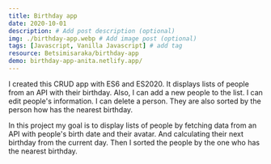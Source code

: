 ```yaml
---
title: Birthday app
date: 2020-10-01
description: # Add post description (optional)
img: ./birthday-app.webp # Add image post (optional)
tags: [Javascript, Vanilla Javascript] # add tag
resource: Betsimisaraka/birthday-app
demo: birthday-app-anita.netlify.app/
---
```


I created this CRUD app with ES6 and ES2020. It displays lists of people from an API with their birthday. Also, I can add a new people to the list. I can edit people's information. I can delete a person. They are also sorted by the person how has the nearest birthday.

In this project my goal is to display lists of people by fetching data from an API with people's birth date and their avatar. And calculating their next birthday from the current day. Then I sorted the people by the one who has the nearest birthday.

